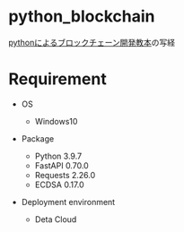 # python_blockchain
[pythonによるブロックチェーン開発教本](https://www.amazon.co.jp/gp/product/B0B55XSBNZ)の写経

# Requirement

* OS
    - Windows10

* Package
    - Python 3.9.7
    - FastAPI 0.70.0
    - Requests 2.26.0
    - ECDSA 0.17.0

* Deployment environment
    - Deta Cloud